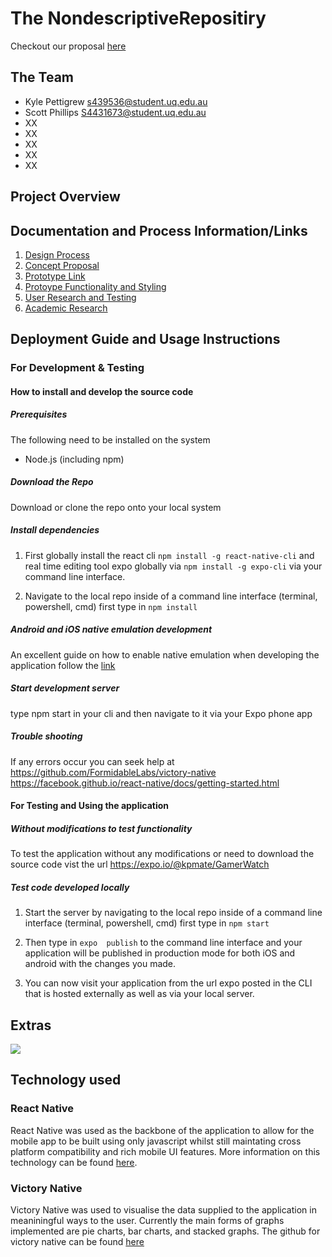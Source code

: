 # The NondescriptiveRepositiry
Checkout our proposal [here](https://github.com/deco3500-2018/NondescriptiveRepositiry/wiki/Proposal)

## The Team

- Kyle Pettigrew s439536@student.uq.edu.au
- Scott Phillips S4431673@student.uq.edu.au
- XX
- XX
- XX
- XX
- XX

## Project Overview


## Documentation and Process Information/Links

1. [Design Process](https://github.com/deco3500-2018/NondescriptiveRepositiry/wiki/Design-Process-Overview)
2. [Concept Proposal](https://github.com/deco3500-2018/NondescriptiveRepositiry/wiki/Proposal)
3. [Prototype Link](https://expo.io/@kpmate/GamerWatch)
4. [Protoype Functionality and Styling](https://github.com/deco3500-2018/NondescriptiveRepositiry/wiki/Prototype)
5. [User Research and Testing](https://github.com/deco3500-2018/NondescriptiveRepositiry/wiki/User-Research-data-&-Testing-Results)
6. [Academic Research](https://github.com/deco3500-2018/NondescriptiveRepositiry/wiki/Academic-Research)


## Deployment Guide and Usage Instructions

### For Development & Testing

#### How to install and develop the source code
##### Prerequisites
The following need to be installed on the system
* Node.js (including npm)

#####  Download the Repo
Download or clone the repo onto your local system

##### Install dependencies
1. First globally install the react cli `npm install -g react-native-cli` and real time editing tool expo globally via `npm install -g expo-cli` via your command line interface.

2. Navigate to the local repo inside of a command line interface (terminal, powershell, cmd) first type in `npm install`

##### Android and iOS native emulation development
An excellent guide on how to enable native emulation when developing the application follow the [link](https://facebook.github.io/react-native/docs/getting-started.html)

##### Start development server
type npm start in your cli and then navigate to it via your Expo phone app

##### Trouble shooting 
If any errors occur you can seek help at
https://github.com/FormidableLabs/victory-native
https://facebook.github.io/react-native/docs/getting-started.html


#### For Testing and Using the application
##### Without modifications to test functionality
To test the application without any modifications or need to download the source code vist the url https://expo.io/@kpmate/GamerWatch

##### Test code developed locally
1. Start the server by navigating to the local repo inside of a command line interface (terminal, powershell, cmd) first type in `npm start`

2. Then type in `expo  publish` to the command line interface and your application will be published in production mode for both iOS and android with the changes you made.

3. You can now visit your application from the url expo posted in the CLI that is hosted externally as well as via your local server.

## Extras
<img src="https://camo.githubusercontent.com/e6ec27d5aecb2f884220376c92e0453160c76863/68747470733a2f2f692e696d6775722e636f6d2f6a4d49586374652e706e67"/>


## Technology used

### React Native
React Native was used as the backbone of the application to allow for the mobile app to be built using only javascript whilst still maintating cross platform compatibility and rich mobile UI features. More information on this technology can be found [here](https://facebook.github.io/react-native/).

### Victory Native
Victory Native was used to visualise the data supplied to the application in meaniningful ways to the user. Currently the main forms of graphs implemented are pie charts, bar charts, and stacked graphs. The github for victory native can be found [here](https://github.com/FormidableLabs/victory-native)






